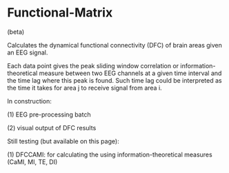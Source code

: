 # Functional-Matrix
(beta)

Calculates the dynamical functional connectivity (DFC) of brain areas given an EEG signal.

Each data point gives the peak sliding window correlation or information-theoretical measure
between two EEG channels at a given time interval and the time lag where this peak is found. 
Such time lag could be interpreted as the time it takes for area j to receive signal
from area i.


In construction:

(1) EEG pre-processing batch

(2) visual output of DFC results

Still testing (but available on this page):

(1) DFCCAMI: for calculating the using information-theoretical measures (CaMI, MI, TE, DI)
